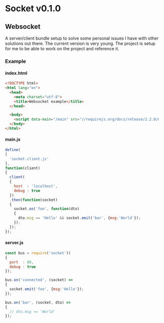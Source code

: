 # Socket v0.1.0

## Websocket

A server/client bundle setup to solve some personal issues I have with other solutions out there.
The current version is very young. The project is setup for me to be able to work on the project and reference it.

### Example

#### index.html

```html
<!DOCTYPE html>
<html lang="en">
  <head>
    <meta charset="utf-8">
    <title>Websocket example</title>
  </head>

  <body>
    <script data-main="/main" src="//requirejs.org/docs/release/2.2.0/minified/require.js"></script>
  </body>
</html>
```

#### main.js

```javascript
define(
[
  'socket.client.js'
],
function(client)
{
  client(
  {
    host  : 'localhost',
    debug : true
  })
  .then(function(socket)
  {
    socket.on('foo', function(dto)
    {
      dto.msg == 'Hello' && socket.emit('bar', {msg:'World'});
    });
  });
});
```

#### server.js

```javascript
const bus = require('socket')(
{
  port  : 80,
  debug : true
});

bus.on('connected', (socket) =>
{
  socket.emit('foo', {msg:'Hello'});
});

bus.on('bar', (socket, dto) =>
{
  // dto.msg == 'World'
});
```
